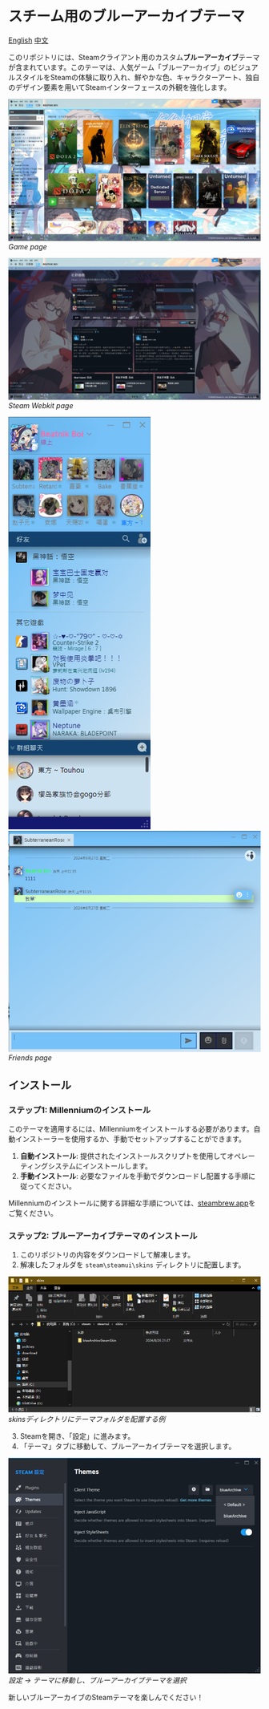 # スチーム用のブルーアーカイブテーマ

[English](./README.md)    [中文](./README.md)

このリポジトリには、Steamクライアント用のカスタム**ブルーアーカイブ**テーマが含まれています。このテーマは、人気ゲーム「ブルーアーカイブ」のビジュアルスタイルをSteamの体験に取り入れ、鮮やかな色、キャラクターアート、独自のデザイン要素を用いてSteamインターフェースの外観を強化します。

![Preview Image 1](./imgs/sample1.png)
*Game page*

![Preview Image 2](./imgs/sample2.png)  
*Steam Webkit page*

![Preview Image 3](./imgs/sample5.png) ![Preview Image 4](./imgs/sample6.png)  
*Friends page*  
## インストール

### ステップ1: Millenniumのインストール

このテーマを適用するには、Millenniumをインストールする必要があります。自動インストーラーを使用するか、手動でセットアップすることができます。

1. **自動インストール**: 提供されたインストールスクリプトを使用してオペレーティングシステムにインストールします。
2. **手動インストール**: 必要なファイルを手動でダウンロードし配置する手順に従ってください。

Millenniumのインストールに関する詳細な手順については、[steambrew.app](https://steambrew.app/)をご覧ください。

### ステップ2: ブルーアーカイブテーマのインストール

1. このリポジトリの内容をダウンロードして解凍します。
2. 解凍したフォルダを `steam\steamui\skins` ディレクトリに配置します。

![インストール画像](./imgs/sample3.png)  
*skinsディレクトリにテーマフォルダを配置する例*

3. Steamを開き、「設定」に進みます。
4. 「テーマ」タブに移動して、ブルーアーカイブテーマを選択します。

![設定画像](./imgs/sample4.png)  
*設定 -> テーマに移動し、ブルーアーカイブテーマを選択*

新しいブルーアーカイブのSteamテーマを楽しんでください！

